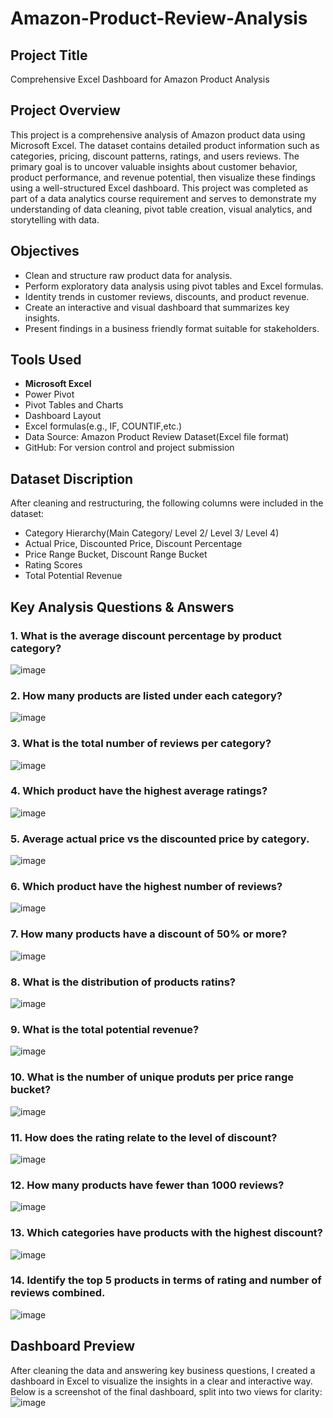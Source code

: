 #  Amazon-Product-Review-Analysis
##  Project Title
Comprehensive Excel Dashboard for Amazon Product Analysis
##  Project Overview 
This project is a comprehensive analysis of Amazon product data using Microsoft Excel. The dataset contains detailed product information such as categories, pricing, discount patterns, ratings, and users reviews. The primary goal is to uncover valuable insights about customer behavior, product performance, and revenue potential, then visualize these findings using a well-structured Excel dashboard. 
This project was completed as part of a data analytics course requirement and serves to demonstrate my understanding of data cleaning, pivot table creation, visual analytics, and storytelling with data.  
##  Objectives
- Clean and structure raw product data for analysis.
- Perform exploratory data analysis using pivot tables and Excel formulas.
- Identity trends in customer reviews, discounts, and product revenue.
- Create an interactive and visual dashboard that summarizes key insights.
- Present findings in a business friendly format suitable for stakeholders.
##  Tools Used
- **Microsoft Excel**
 - Power Pivot
 - Pivot Tables and Charts
 - Dashboard Layout
 - Excel formulas(e.g., IF, COUNTIF,etc.)
- Data Source: Amazon Product Review Dataset(Excel file format)
- GitHub: For version control and project submission
##  Dataset Discription
After cleaning and restructuring, the following columns were included in the dataset:
- Category Hierarchy(Main Category/ Level 2/ Level 3/ Level 4)
- Actual Price, Discounted Price, Discount Percentage
- Price Range Bucket, Discount Range Bucket
- Rating Scores
- Total Potential Revenue
##  Key Analysis Questions & Answers
###  1. What is the average discount percentage by product category?
![image](https://github.com/user-attachments/assets/2e8da24a-06b6-4d90-9840-cc2293f42a90)
###  2. How many products are listed under each category?
![image](https://github.com/user-attachments/assets/ba142f74-4ef2-49d6-91a5-57bd0e8d99c6)
###  3. What is the total number of reviews per category?
![image](https://github.com/user-attachments/assets/795a8e92-9da8-421f-ac2d-70d4a121953c)
###  4. Which product have the highest average ratings?
![image](https://github.com/user-attachments/assets/27d5ac5b-42a6-4914-81cc-d437f293e68f)
###  5. Average actual price vs the discounted price by category.
![image](https://github.com/user-attachments/assets/e5e58e94-22e2-4493-a560-a1b61a92c56b)
###  6. Which product have the highest number of reviews?
![image](https://github.com/user-attachments/assets/a86c4645-2af8-443e-9d77-4f98c14f0fd0)
###  7. How many products have a discount of 50% or more?
![image](https://github.com/user-attachments/assets/29014c41-1e79-4c92-8ce0-08a8d32f3200)
###  8. What is the distribution of products ratins?
![image](https://github.com/user-attachments/assets/e92bc33d-9b88-4c94-b5e6-a9bd94bd2af4)
###  9. What is the total potential revenue?
![image](https://github.com/user-attachments/assets/c26a99d6-f510-4f6a-a338-dd3cad418d44)
###  10. What is the number of unique produts per price range bucket?
![image](https://github.com/user-attachments/assets/4d193b1c-002d-4bc0-9757-f911303f6c8d)
###  11. How does the rating relate to the level of discount?
![image](https://github.com/user-attachments/assets/055a53c1-e1d9-464f-afea-bdbe763dc30f)
###  12. How many products have fewer than 1000 reviews?
![image](https://github.com/user-attachments/assets/b9896046-c3f7-4128-b44c-27e4938e1335)
###  13. Which categories have products with the highest discount?
![image](https://github.com/user-attachments/assets/8a2d757c-3a79-46b3-82ec-d8562d1d670f)
###  14. Identify the top 5 products in terms of rating and number of reviews combined.
![image](https://github.com/user-attachments/assets/5abf6808-0d1d-42f1-9c2b-90932eb27848)
##  Dashboard Preview
After cleaning the data and answering key business questions, I created a dashboard in Excel to visualize the insights in a clear and interactive way. Below is a screenshot of the final dashboard, split into two views for clarity:
![image](https://github.com/user-attachments/assets/a2a18fa6-04eb-4b21-9f73-e229c9f6e528)

















